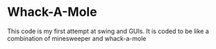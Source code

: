 # Whack-A-Mole
This code is my first attempt at swing and GUIs. It is coded to be like a combination of minesweeper and whack-a-mole
